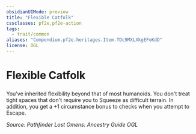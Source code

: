 ```yaml
---
obsidianUIMode: preview
title: "Flexible Catfolk"
cssclasses: pf2e,pf2e-action
tags:
  - trait/common
aliases: "Compendium.pf2e.heritages.Item.TDc9MXLXkgEFoKdD"
license: OGL
---
```

# Flexible Catfolk

### 






You've inherited flexibility beyond that of most humanoids. You don't treat tight spaces that don't require you to Squeeze as difficult terrain. In addition, you get a +1 circumstance bonus to checks when you attempt to Escape.

*Source: Pathfinder Lost Omens: Ancestry Guide*
*OGL*